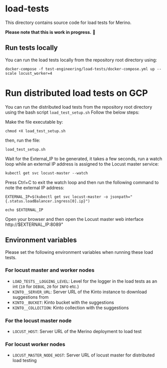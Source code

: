 # load-tests

This directory contains source code for load tests for Merino.

**Please note that this is work in progress.** 🚧

## Run tests locally

You can run the load tests locally from the repository root directory using:

```text
docker-compose -f test-engineering/load-tests/docker-compose.yml up --scale locust_worker=4
```

# Run distributed load tests on GCP

You can run the distributed load tests from the repository root directory using the bash script ```load_test_setup.sh```
Follow the below steps:

Make the file executable by:

```text
chmod +X load_test_setup.sh
```

then, run the file:

```text
load_test_setup.sh
```

Wait for the External_IP to be generated, it takes a few seconds, run a watch loop while an external IP address is assigned to the Locust master service:

```text
kubectl get svc locust-master --watch
```

Press Ctrl+C to exit the watch loop and then run the following command to note the external IP address:

```text
EXTERNAL_IP=$(kubectl get svc locust-master -o jsonpath="{.status.loadBalancer.ingress[0].ip}")
```

```text
echo $EXTERNAL_IP
```

Open your browser and then open the Locust master web interface http://$EXTERNAL_IP:8089"


## Environment variables

Please set the following environment variables when running these load tests.

### For locust master and worker nodes

* `LOAD_TESTS__LOGGING_LEVEL`: Level for the logger in the load tests as an int (`10` for `DEBUG`, `20` for `INFO` etc.)
* `KINTO__SERVER_URL`: Server URL of the Kinto instance to download suggestions from
* `KINTO__BUCKET`: Kinto bucket with the suggestions
* `KINTO__COLLECTION`: Kinto collection with the suggestions

### For the locust master node

* `LOCUST_HOST`: Server URL of the Merino deployment to load test

### For locust worker nodes

* `LOCUST_MASTER_NODE_HOST`: Server URL of locust master for distributed load testing
